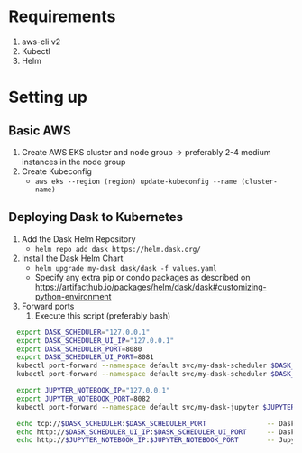 # Requirements
1. aws-cli v2
2. Kubectl
3. Helm

# Setting up
## Basic AWS
1. Create AWS EKS cluster and node group -> preferably 2-4 medium instances in the node group
2. Create Kubeconfig
    * `aws eks --region (region) update-kubeconfig --name (cluster-name)`
## Deploying Dask to Kubernetes
1. Add the Dask Helm Repository
    * `helm repo add dask https://helm.dask.org/`
2. Install the Dask Helm Chart
    * `helm upgrade my-dask dask/dask -f values.yaml`
    * Specify any extra pip or condo packages as described on https://artifacthub.io/packages/helm/dask/dask#customizing-python-environment
3. Forward ports
    1. Execute this script (preferably bash)
```bash
  export DASK_SCHEDULER="127.0.0.1"
  export DASK_SCHEDULER_UI_IP="127.0.0.1"
  export DASK_SCHEDULER_PORT=8080
  export DASK_SCHEDULER_UI_PORT=8081
  kubectl port-forward --namespace default svc/my-dask-scheduler $DASK_SCHEDULER_PORT:8786 &
  kubectl port-forward --namespace default svc/my-dask-scheduler $DASK_SCHEDULER_UI_PORT:80 &

  export JUPYTER_NOTEBOOK_IP="127.0.0.1"
  export JUPYTER_NOTEBOOK_PORT=8082
  kubectl port-forward --namespace default svc/my-dask-jupyter $JUPYTER_NOTEBOOK_PORT:80 &

  echo tcp://$DASK_SCHEDULER:$DASK_SCHEDULER_PORT               -- Dask Client connection
  echo http://$DASK_SCHEDULER_UI_IP:$DASK_SCHEDULER_UI_PORT     -- Dask dashboard
  echo http://$JUPYTER_NOTEBOOK_IP:$JUPYTER_NOTEBOOK_PORT       -- Jupyter notebook%
```
